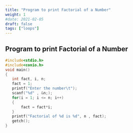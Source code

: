 ```yaml
---
title: "Program to print Factorial of a Number"
weight: 1
#date: 2021-02-05
draft: false
tags: ["loops"]
---
```


## Program to print Factorial of a Number

```c
#include<stdio.h>
#include<conio.h>
void main()
{
   int fact, i, n;
   fact = 1;
   printf("Enter the number\t");
   scanf("%d" , &n;);
   for(i = 1; i <= n; i++)
   {
       fact = fact*i;
   }
   printf("Factorial of %d is %d", n , fact);
   getch();
}
```
